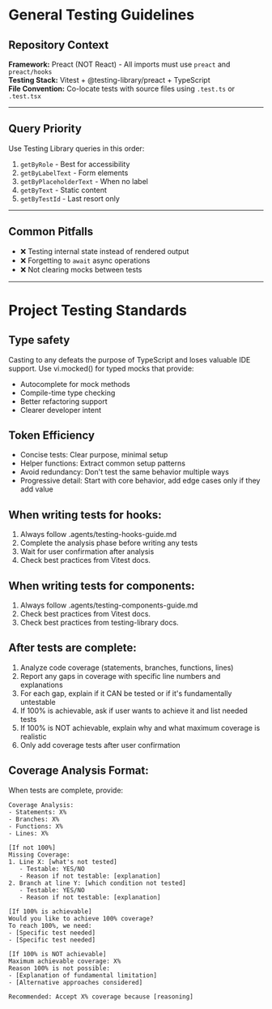 # General Testing Guidelines

## Repository Context

**Framework:** Preact (NOT React) - All imports must use `preact` and `preact/hooks`  
**Testing Stack:** Vitest + @testing-library/preact + TypeScript  
**File Convention:** Co-locate tests with source files using `.test.ts` or `.test.tsx`

---

## Query Priority

Use Testing Library queries in this order:

1. `getByRole` - Best for accessibility
2. `getByLabelText` - Form elements
3. `getByPlaceholderText` - When no label
4. `getByText` - Static content
5. `getByTestId` - Last resort only

---

## Common Pitfalls

- ❌ Testing internal state instead of rendered output
- ❌ Forgetting to `await` async operations
- ❌ Not clearing mocks between tests

---

# Project Testing Standards

## Type safety

Casting to any defeats the purpose of TypeScript and loses valuable IDE support. Use vi.mocked() for typed mocks that provide:

- Autocomplete for mock methods
- Compile-time type checking
- Better refactoring support
- Clearer developer intent

## Token Efficiency

- Concise tests: Clear purpose, minimal setup
- Helper functions: Extract common setup patterns
- Avoid redundancy: Don't test the same behavior multiple ways
- Progressive detail: Start with core behavior, add edge cases only if they add value

## When writing tests for hooks:

1. Always follow .agents/testing-hooks-guide.md
2. Complete the analysis phase before writing any tests
3. Wait for user confirmation after analysis
4. Check best practices from Vitest docs.

## When writing tests for components:

1. Always follow .agents/testing-components-guide.md
2. Check best practices from Vitest docs.
3. Check best practices from testing-library docs.

## After tests are complete:

1. Analyze code coverage (statements, branches, functions, lines)
2. Report any gaps in coverage with specific line numbers and explanations
3. For each gap, explain if it CAN be tested or if it's fundamentally untestable
4. If 100% is achievable, ask if user wants to achieve it and list needed tests
5. If 100% is NOT achievable, explain why and what maximum coverage is realistic
6. Only add coverage tests after user confirmation

## Coverage Analysis Format:

When tests are complete, provide:

```
Coverage Analysis:
- Statements: X%
- Branches: X%
- Functions: X%
- Lines: X%

[If not 100%]
Missing Coverage:
1. Line X: [what's not tested]
   - Testable: YES/NO
   - Reason if not testable: [explanation]
2. Branch at line Y: [which condition not tested]
   - Testable: YES/NO
   - Reason if not testable: [explanation]

[If 100% is achievable]
Would you like to achieve 100% coverage?
To reach 100%, we need:
- [Specific test needed]
- [Specific test needed]

[If 100% is NOT achievable]
Maximum achievable coverage: X%
Reason 100% is not possible:
- [Explanation of fundamental limitation]
- [Alternative approaches considered]

Recommended: Accept X% coverage because [reasoning]
```
